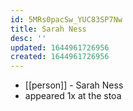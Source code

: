```yaml
---
id: 5MRs0pacSw_YUC83SP7Nw
title: Sarah Ness
desc: ''
updated: 1644961726956
created: 1644961726956
---
```



- [[person]] - Sarah Ness
- appeared 1x at the stoa
